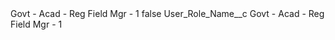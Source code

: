 <?xml version="1.0" encoding="UTF-8"?>
<CustomMetadata xmlns="http://soap.sforce.com/2006/04/metadata" xmlns:xsi="http://www.w3.org/2001/XMLSchema-instance" xmlns:xsd="http://www.w3.org/2001/XMLSchema">
    <label>Govt - Acad - Reg Field Mgr - 1</label>
    <protected>false</protected>
    <values>
        <field>User_Role_Name__c</field>
        <value xsi:type="xsd:string">Govt - Acad - Reg Field Mgr - 1</value>
    </values>
</CustomMetadata>
